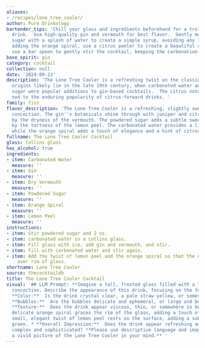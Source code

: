```yaml
---
aliases:
- /recipes/lone_tree_cooler/
author: Pure Drinkology
bartender_tips: 'Chill your glass and ingredients beforehand for a truly refreshing
  drink.  Use high-quality gin and vermouth for best flavor.  Gently muddle the powdered
  sugar with a splash of water to create a simple syrup, avoiding any lumps.  When
  adding the orange spiral, use a citrus peeler to create a beautiful curl for garnish.  Finally,
  use a bar spoon to gently stir the cocktail, keeping the carbonation intact. '
base_spirit: gin
category: cocktail
collection: null
date: '2024-09-23'
description: 'The Lone Tree Cooler is a refreshing twist on the classic Gin Fizz family.  Its
  origins likely lie in the late 19th century, when carbonated water and powdered
  sugar were popular additions to gin-based cocktails.  The citrus notes and garnish
  nod to the enduring popularity of citrus-forward drinks. '
family: fizz
flavor_description: 'The Lone Tree Cooler is a refreshing, slightly sweet and citrusy
  concoction. The gin''s botanicals shine through with juniper and citrus notes, complemented
  by the dryness of the vermouth. The powdered sugar adds a subtle sweetness, balanced
  by the tartness of the lemon peel. The carbonated water provides a lively effervescence,
  while the orange spiral adds a touch of elegance and a hint of citrus aroma. '
fullname: The Lone Tree Cooler Cocktail
glass: Collins glass
has_alcohol: true
ingredients:
- item: Carbonated Water
  measure: ''
- item: Gin
  measure: ''
- item: Dry Vermouth
  measure: ''
- item: Powdered Sugar
  measure: ''
- item: Orange Spiral
  measure: ''
- item: Lemon Peel
  measure: ''
instructions:
- item: Stir powdered sugar and 2 oz.
- item: carbonated water in a collins glass.
- item: Fill glass with ice, add gin and vermouth, and stir.
- item: Fill with carbonated water and stir again.
- item: Add the twist of lemon peel and the orange spiral so that the end dangles
    over rim of glass.
shortname: Lone Tree Cooler
source: thecocktaildb
title: The Lone Tree Cooler Cocktail
visual: '## LLM Prompt: **Imagine a tall, frosted glass filled with a light, bubbly
  concoction. Describe the appearance of this drink, focusing on the following elements:***
  **Color:**  Is the drink crystal clear, a pale straw yellow, or something more vibrant?*
  **Bubbles:**  Are the bubbles delicate and ephemeral, or large and boisterous? *
  **Texture:**  Does the drink appear viscous, thin, or somewhere in between? * **Garnish:**  A
  delicate orange spiral graces the rim of the glass, adding a touch of citrusy color.  A
  small, elegant twist of lemon peel rests on the surface, adding a subtle touch of
  green. * **Overall Impression:**  Does the drink appear refreshing and light, or
  complex and sophisticated? **Please use descriptive language and imagery to create
  a vivid picture of the Lone Tree Cooler in your mind.** '
---
```



